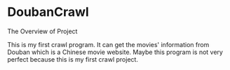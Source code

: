 # DoubanCrawl

The Overview of Project

This is my first crawl program. It can get the movies' information from Douban which is a Chinese movie website. Maybe this program is not very perfect because this is my first crawl project. 
